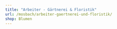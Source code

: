 ```yaml
---
title: "Arbeiter - Gärtnerei & Floristik"
url: /mosbach/arbeiter-gaertnerei-und-floristik/
shop: Blumen
---
```

